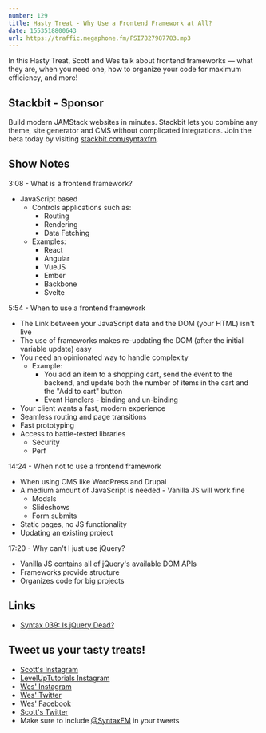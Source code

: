 ```yaml
---
number: 129
title: Hasty Treat - Why Use a Frontend Framework at All?
date: 1553518800643
url: https://traffic.megaphone.fm/FSI7827987783.mp3
---
```


In this Hasty Treat, Scott and Wes talk about frontend frameworks — what they are, when you need one, how to organize your code for maximum efficiency, and more!

## Stackbit - Sponsor

Build modern JAMStack websites in minutes. Stackbit lets you combine any theme, site generator and CMS without complicated integrations. Join the beta today by visiting [stackbit.com/syntaxfm](https://www.stackbit.com/syntaxfm/).

## Show Notes

3:08 - What is a frontend framework?

* JavaScript based
    * Controls applications such as:
    	* Routing
    	* Rendering
    	* Data Fetching
	* Examples:
    	* React
    	* Angular
    	* VueJS
    	* Ember
    	* Backbone
    	* Svelte

5:54 - When to use a frontend framework

* The Link between your JavaScript data and the DOM (your HTML) isn't live
* The use of frameworks makes re-updating the DOM (after the initial variable update) easy
* You need an opinionated way to handle complexity
    * Example:
    	* You add an item to a shopping cart, send the event to the backend, and update both the number of items in the cart and the "Add to cart" button
    	* Event Handlers - binding and un-binding
* Your client wants a fast, modern experience
* Seamless routing and page transitions
* Fast prototyping
* Access to battle-tested libraries
    * Security
    * Perf

14:24 - When not to use a frontend framework

* When using CMS like WordPress and Drupal
* A medium amount of JavaScript is needed - Vanilla JS will work fine
    * Modals
    * Slideshows
    * Form submits
* Static pages, no JS functionality
* Updating an existing project

17:20 - Why can't I just use jQuery?

* Vanilla JS contains all of jQuery's available DOM APIs 
* Frameworks provide structure
* Organizes code for big projects

## Links
* [Syntax 039: Is jQuery Dead?](https://syntax.fm/show/039/is-jquery-dead)

## Tweet us your tasty treats!
* [Scott's Instagram](https://www.instagram.com/stolinski/)
* [LevelUpTutorials Instagram](https://www.instagram.com/LevelUpTutorials/)
* [Wes' Instagram](https://www.instagram.com/wesbos/)
* [Wes' Twitter](https://twitter.com/wesbos)
* [Wes' Facebook](https://www.facebook.com/wesbos.developer)
* [Scott's Twitter](https://twitter.com/stolinski)
* Make sure to include [@SyntaxFM](https://twitter.com/SyntaxFM) in your tweets
